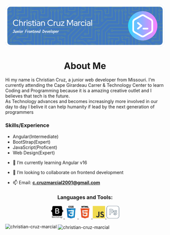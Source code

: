 <img src="https://github.com/Christian-Cruz-Marcial/Christian-Cruz-Marcial/blob/main/github-header.png" alt="banner"/>
<h1 align="center">About Me</h1>
<p>Hi my name is Christian Cruz, a junior web developer from Missouri. I'm currently attending the Cape Girardeau Carrer & Technology Center to learn Coding and Programming
because it is a amazing creative outlet and I believes that tech is the future. <br>
As Technology advances and becomes increasingly more involved in our day to day I belive it can help humanity if lead by the next generation of programmers
</p>
<h3>Skills/Experience</h3>
<ul>
  <li>Angular(Intermediate)</li>
  <li>BootStrap(Expert)</li>
  <li>JavaScript(Proficent)</li>
  <li>Web Design(Expert)</li>
</ul>

- 🌱 I’m currently learning Angular v16

- 👯 I’m looking to collaborate on frontend development

- 📫 Email: **c.cruzmarcial2001@gmail.com**

<h3 align="center">Languages and Tools:</h3>
<p align="center"> <a href="https://getbootstrap.com" target="_blank" rel="noreferrer"> <img src="https://raw.githubusercontent.com/devicons/devicon/master/icons/bootstrap/bootstrap-plain-wordmark.svg" alt="bootstrap" width="40" height="40"/> </a> <a href="https://www.w3schools.com/css/" target="_blank" rel="noreferrer"> <img src="https://raw.githubusercontent.com/devicons/devicon/master/icons/css3/css3-original-wordmark.svg" alt="css3" width="40" height="40"/> </a> <a href="https://www.w3.org/html/" target="_blank" rel="noreferrer"> <img src="https://raw.githubusercontent.com/devicons/devicon/master/icons/html5/html5-original-wordmark.svg" alt="html5" width="40" height="40"/> </a> <a href="https://developer.mozilla.org/en-US/docs/Web/JavaScript" target="_blank" rel="noreferrer"> <img src="https://raw.githubusercontent.com/devicons/devicon/master/icons/javascript/javascript-original.svg" alt="javascript" width="40" height="40"/> </a> <a href="https://www.photoshop.com/en" target="_blank" rel="noreferrer"> <img src="https://raw.githubusercontent.com/devicons/devicon/master/icons/photoshop/photoshop-line.svg" alt="photoshop" width="40" height="40"/> </a> </p>

<p><img align="left" src="https://github-readme-stats.vercel.app/api/top-langs?username=christian-cruz-marcial&show_icons=true&locale=en&layout=compac" alt="christian-cruz-marcial" /></p>

<p>&nbsp;<img align="center" src="https://github-readme-stats.vercel.app/api?username=christian-cruz-marcial&show_icons=true&locale=en&theme=radicalt" alt="christian-cruz-marcial" /></p>
